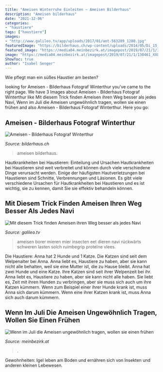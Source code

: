 ```yaml
---
title: "Ameisen Winterruhe Einleiten ~ Ameisen Bilderhaus"
description: "Ameisen bilderhaus"
date: "2021-12-06"
categories:
- "haustiere"
tags: ["haustiere"]
images:
- "http://www.galileo.tv/app/uploads/2017/01/ant-563289_1280.jpg"
featuredImage: "https://bilderhaus.ch/wp-content/uploads/2014/05/Di_15_070.jpg"
featured_image: "https://media04.meinbezirk.at/imagepost/2019/07/21/1/130461_XXL.jpg"
image: "https://media04.meinbezirk.at/imagepost/2019/07/21/1/130461_XXL.jpg"
ShowToc: true
author: "Isabel Senger"
---
```



Wie pflegt man ein süßes Haustier am besten?

	

		
looking for Ameisen - Bilderhaus Fotograf Winterthur you've came to the right page. We have 3 Images about Ameisen - Bilderhaus Fotograf Winterthur like Mit diesem Trick finden Ameisen ihren Weg besser als jedes Navi, Wenn im Juli die Ameisen ungewöhnlich tragen, wollen sie einen frühen and also Ameisen - Bilderhaus Fotograf Winterthur. Here you go:
		
    
## Ameisen - Bilderhaus Fotograf Winterthur

<img loading=lazy src="https://bilderhaus.ch/wp-content/uploads/2014/05/Di_15_070.jpg" onerror="this.onerror=null;this.src='https://tse4.mm.bing.net/th?id=OIP.PkbtsheM-G0VpB2fyo0VGgAAAA&amp;pid=15.1';" alt="Ameisen - Bilderhaus Fotograf Winterthur">

_Source: bilderhaus.ch_

>ameisen bilderhaus. 

	

Hautkrankheiten bei Haustieren: Einteilung und Ursachen
Hautkrankheiten bei Haustieren sind weit verbreitet und können durch viele verschiedene Dinge verursacht werden. Einige der häufigsten Hautverletzungen bei Haustieren sind Schnitte, Verbrennungen und Läsionen. Es gibt viele verschiedene Ursachen für Hautkrankheiten bei Haustieren und es ist wichtig, sie zu kennen, damit Sie sie effektiv behandeln können.

    
## Mit Diesem Trick Finden Ameisen Ihren Weg Besser Als Jedes Navi

<img loading=lazy src="http://www.galileo.tv/app/uploads/2017/01/ant-563289_1280.jpg" onerror="this.onerror=null;this.src='https://tse3.mm.bing.net/th?id=OIP.pcQ2KgjHLUN3H8zw0IW9yAHaF-&amp;pid=15.1';" alt="Mit diesem Trick finden Ameisen ihren Weg besser als jedes Navi">

_Source: galileo.tv_

>ameisen borer mieren mier insecten eet dieren navi rückwärts schweren lasten solch ruimbegrip proteïne vlees. 

	

Die Haustiere: Anna hat 2 Hunde und 1 Katze. Die Katzen sind seit dem Welpenalter bei Anna. Anna liebt es, Haustiere zu haben, aber sie kann nicht alle behalten, weil sie eine Mutter ist, die zu Hause bleibt.
Anna hat zwei Hunde und eine Katze. Ihre Katzen sind seit ihrer Welpenzeit bei ihr. Anna liebt es, Haustiere zu haben, aber sie kann nicht alle haben. Sie liebt es, Zeit mit ihren Hunden zu verbringen, aber sie muss sich auch um ihre Katzen kümmern. Wenn zum Beispiel einer ihrer Hunde krank ist, muss Anna sich darum kümmern. Wenn eine ihrer Katzen krank ist, muss Anna sich auch darum kümmern.

    
## Wenn Im Juli Die Ameisen Ungewöhnlich Tragen, Wollen Sie Einen Frühen

<img loading=lazy src="https://media04.meinbezirk.at/imagepost/2019/07/21/1/130461_XXL.jpg" onerror="this.onerror=null;this.src='https://tse2.mm.bing.net/th?id=OIP.7YJF2I8H8Qd33JFj4nOIFQHaFS&amp;pid=15.1';" alt="Wenn im Juli die Ameisen ungewöhnlich tragen, wollen sie einen frühen">

_Source: meinbezirk.at_

>. 

	

Gewohnheiten: Igel leben am Boden und ernähren sich von Insekten und anderen kleinen Lebewesen.

